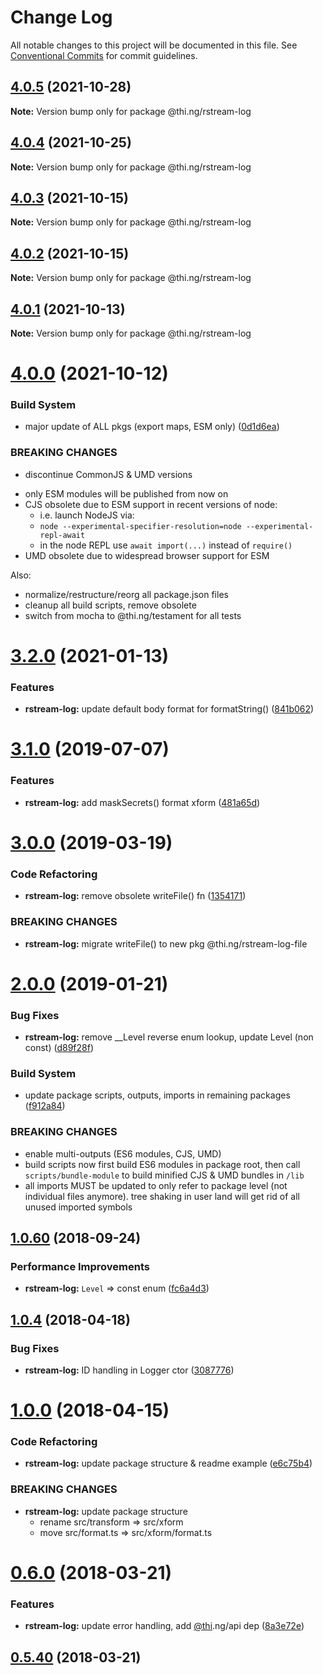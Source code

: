 # Change Log

All notable changes to this project will be documented in this file.
See [Conventional Commits](https://conventionalcommits.org) for commit guidelines.

## [4.0.5](https://github.com/thi-ng/umbrella/compare/@thi.ng/rstream-log@4.0.4...@thi.ng/rstream-log@4.0.5) (2021-10-28)

**Note:** Version bump only for package @thi.ng/rstream-log





## [4.0.4](https://github.com/thi-ng/umbrella/compare/@thi.ng/rstream-log@4.0.3...@thi.ng/rstream-log@4.0.4) (2021-10-25)

**Note:** Version bump only for package @thi.ng/rstream-log





## [4.0.3](https://github.com/thi-ng/umbrella/compare/@thi.ng/rstream-log@4.0.2...@thi.ng/rstream-log@4.0.3) (2021-10-15)

**Note:** Version bump only for package @thi.ng/rstream-log





## [4.0.2](https://github.com/thi-ng/umbrella/compare/@thi.ng/rstream-log@4.0.1...@thi.ng/rstream-log@4.0.2) (2021-10-15)

**Note:** Version bump only for package @thi.ng/rstream-log





## [4.0.1](https://github.com/thi-ng/umbrella/compare/@thi.ng/rstream-log@4.0.0...@thi.ng/rstream-log@4.0.1) (2021-10-13)

**Note:** Version bump only for package @thi.ng/rstream-log





# [4.0.0](https://github.com/thi-ng/umbrella/compare/@thi.ng/rstream-log@3.2.33...@thi.ng/rstream-log@4.0.0) (2021-10-12)


### Build System

* major update of ALL pkgs (export maps, ESM only) ([0d1d6ea](https://github.com/thi-ng/umbrella/commit/0d1d6ea9fab2a645d6c5f2bf2591459b939c09b6))


### BREAKING CHANGES

* discontinue CommonJS & UMD versions

- only ESM modules will be published from now on
- CJS obsolete due to ESM support in recent versions of node:
  - i.e. launch NodeJS via:
  - `node --experimental-specifier-resolution=node --experimental-repl-await`
  - in the node REPL use `await import(...)` instead of `require()`
- UMD obsolete due to widespread browser support for ESM

Also:
- normalize/restructure/reorg all package.json files
- cleanup all build scripts, remove obsolete
- switch from mocha to @thi.ng/testament for all tests






#  [3.2.0](https://github.com/thi-ng/umbrella/compare/@thi.ng/rstream-log@3.1.55...@thi.ng/rstream-log@3.2.0) (2021-01-13) 

###  Features 

- **rstream-log:** update default body format for formatString() ([841b062](https://github.com/thi-ng/umbrella/commit/841b06271362c6941176b057d1bfab363c07d104)) 

#  [3.1.0](https://github.com/thi-ng/umbrella/compare/@thi.ng/rstream-log@3.0.14...@thi.ng/rstream-log@3.1.0) (2019-07-07) 

###  Features 

- **rstream-log:** add maskSecrets() format xform ([481a65d](https://github.com/thi-ng/umbrella/commit/481a65d)) 

#  [3.0.0](https://github.com/thi-ng/umbrella/compare/@thi.ng/rstream-log@2.0.12...@thi.ng/rstream-log@3.0.0) (2019-03-19) 

###  Code Refactoring 

- **rstream-log:** remove obsolete writeFile() fn ([1354171](https://github.com/thi-ng/umbrella/commit/1354171)) 

###  BREAKING CHANGES 

- **rstream-log:** migrate writeFile() to new pkg @thi.ng/rstream-log-file 

#  [2.0.0](https://github.com/thi-ng/umbrella/compare/@thi.ng/rstream-log@1.0.76...@thi.ng/rstream-log@2.0.0) (2019-01-21) 

###  Bug Fixes 

- **rstream-log:** remove __Level reverse enum lookup, update Level (non const) ([d89f28f](https://github.com/thi-ng/umbrella/commit/d89f28f)) 

###  Build System 

- update package scripts, outputs, imports in remaining packages ([f912a84](https://github.com/thi-ng/umbrella/commit/f912a84)) 

###  BREAKING CHANGES 

- enable multi-outputs (ES6 modules, CJS, UMD) 
- build scripts now first build ES6 modules in package root, then call   `scripts/bundle-module` to build minified CJS & UMD bundles in `/lib` 
- all imports MUST be updated to only refer to package level   (not individual files anymore). tree shaking in user land will get rid of   all unused imported symbols 

##  [1.0.60](https://github.com/thi-ng/umbrella/compare/@thi.ng/rstream-log@1.0.59...@thi.ng/rstream-log@1.0.60) (2018-09-24) 

###  Performance Improvements 

- **rstream-log:** `Level` => const enum ([fc6a4d3](https://github.com/thi-ng/umbrella/commit/fc6a4d3)) 

##  [1.0.4](https://github.com/thi-ng/umbrella/compare/@thi.ng/rstream-log@1.0.3...@thi.ng/rstream-log@1.0.4) (2018-04-18) 

###  Bug Fixes 

- **rstream-log:** ID handling in Logger ctor ([3087776](https://github.com/thi-ng/umbrella/commit/3087776)) 

#  [1.0.0](https://github.com/thi-ng/umbrella/compare/@thi.ng/rstream-log@0.6.9...@thi.ng/rstream-log@1.0.0) (2018-04-15) 

###  Code Refactoring 

- **rstream-log:** update package structure & readme example ([e6c75b4](https://github.com/thi-ng/umbrella/commit/e6c75b4)) 

###  BREAKING CHANGES 

- **rstream-log:** update package structure 
    - rename src/transform => src/xform 
    - move src/format.ts => src/xform/format.ts 

#  [0.6.0](https://github.com/thi-ng/umbrella/compare/@thi.ng/rstream-log@0.5.40...@thi.ng/rstream-log@0.6.0) (2018-03-21) 

###  Features 

- **rstream-log:** update error handling, add [@thi](https://github.com/thi).ng/api dep ([8a3e72e](https://github.com/thi-ng/umbrella/commit/8a3e72e)) 

##  [0.5.40](https://github.com/thi-ng/umbrella/compare/@thi.ng/rstream-log@0.5.39...@thi.ng/rstream-log@0.5.40) (2018-03-21)
